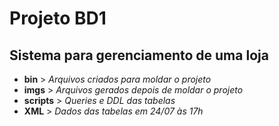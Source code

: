 # **Projeto BD1**
## Sistema para gerenciamento de uma loja
- **bin** > *Arquivos criados para moldar o projeto*
- **imgs** > *Arquivos gerados depois de moldar o projeto*
- **scripts** > *Queries e DDL das tabelas*
- **XML** > *Dados das tabelas em 24/07 às 17h*


